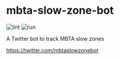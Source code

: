 # mbta-slow-zone-bot
![lint](https://github.com/transitmatters/mbta-slow-zone-bot/workflows/lint/badge.svg?branch=main)
![run](https://github.com/transitmatters/mbta-slow-zone-bot/workflows/run/badge.svg?branch=main)

A Twitter bot to track MBTA slow zones

https://twitter.com/mbtaslowzonebot
